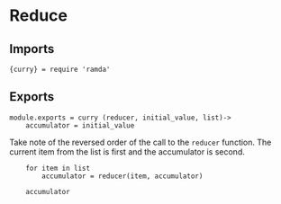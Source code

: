 # Reduce

## Imports

	{curry} = require 'ramda'


## Exports

	module.exports = curry (reducer, initial_value, list)->
		accumulator = initial_value

Take note of the reversed order of the call to the `reducer` function.
The current item from the list is first and the accumulator is second.

		for item in list
			accumulator = reducer(item, accumulator)

		accumulator
